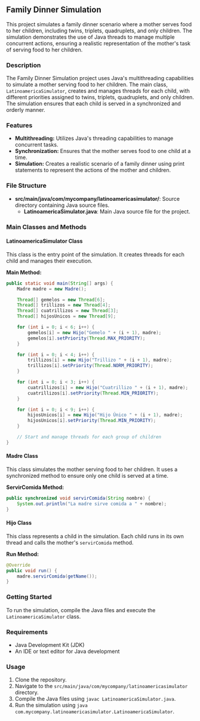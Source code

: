 ## Family Dinner Simulation

This project simulates a family dinner scenario where a mother serves food to her children, including twins, triplets, quadruplets, and only children. The simulation demonstrates the use of Java threads to manage multiple concurrent actions, ensuring a realistic representation of the mother's task of serving food to her children.

### Description
The Family Dinner Simulation project uses Java's multithreading capabilities to simulate a mother serving food to her children. The main class, `LatinoamericaSimulator`, creates and manages threads for each child, with different priorities assigned to twins, triplets, quadruplets, and only children. The simulation ensures that each child is served in a synchronized and orderly manner.

### Features
- **Multithreading:** Utilizes Java's threading capabilities to manage concurrent tasks.
- **Synchronization:** Ensures that the mother serves food to one child at a time.
- **Simulation:** Creates a realistic scenario of a family dinner using print statements to represent the actions of the mother and children.

### File Structure
- **src/main/java/com/mycompany/latinoamericasimulator/**: Source directory containing Java source files.
  - **LatinoamericaSimulator.java**: Main Java source file for the project.

### Main Classes and Methods

#### LatinoamericaSimulator Class
This class is the entry point of the simulation. It creates threads for each child and manages their execution.

**Main Method:**
```java
public static void main(String[] args) {
    Madre madre = new Madre();

    Thread[] gemelos = new Thread[6];
    Thread[] trillizos = new Thread[4];
    Thread[] cuatrillizos = new Thread[3];
    Thread[] hijosUnicos = new Thread[9];

    for (int i = 0; i < 6; i++) {
        gemelos[i] = new Hijo("Gemelo " + (i + 1), madre);
        gemelos[i].setPriority(Thread.MAX_PRIORITY);
    }

    for (int i = 0; i < 4; i++) {
        trillizos[i] = new Hijo("Trillizo " + (i + 1), madre);
        trillizos[i].setPriority(Thread.NORM_PRIORITY);
    }

    for (int i = 0; i < 3; i++) {
        cuatrillizos[i] = new Hijo("Cuatrillizo " + (i + 1), madre);
        cuatrillizos[i].setPriority(Thread.MIN_PRIORITY);
    }

    for (int i = 0; i < 9; i++) {
        hijosUnicos[i] = new Hijo("Hijo Único " + (i + 1), madre);
        hijosUnicos[i].setPriority(Thread.MIN_PRIORITY);
    }

    // Start and manage threads for each group of children
}
```

#### Madre Class

This class simulates the mother serving food to her children. It uses a synchronized method to ensure only one child is served at a time.

**ServirComida Method:**

```java
public synchronized void servirComida(String nombre) {
    System.out.println("La madre sirve comida a " + nombre);
}
```

#### Hijo Class

This class represents a child in the simulation. Each child runs in its own thread and calls the mother's `servirComida` method.

**Run Method:**

```java
@Override
public void run() {
    madre.servirComida(getName());
}
```

### Getting Started

To run the simulation, compile the Java files and execute the `LatinoamericaSimulator` class.

### Requirements

-   Java Development Kit (JDK)
-   An IDE or text editor for Java development

### Usage

1.  Clone the repository.
2.  Navigate to the `src/main/java/com/mycompany/latinoamericasimulator` directory.
3.  Compile the Java files using `javac LatinoamericaSimulator.java`.
4.  Run the simulation using `java com.mycompany.latinoamericasimulator.LatinoamericaSimulator`.